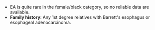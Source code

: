 * EA is quite rare in the female/black category, so no reliable data are available.
* **Family history**: Any 1st degree relatives with Barrett's esophagus or esophageal adenocarcinoma.
